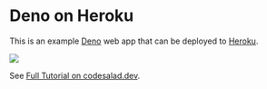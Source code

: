 # Deno on Heroku

This is an example [Deno](https://deno.land) web app that can be deployed to [Heroku](https://heroku.com).

![](https://codesalad.nyc3.cdn.digitaloceanspaces.com/media/deno.svg)

See [Full Tutorial on codesalad.dev](https://codesalad.dev/blog/deploy-deno-app-to-heroku-24).
